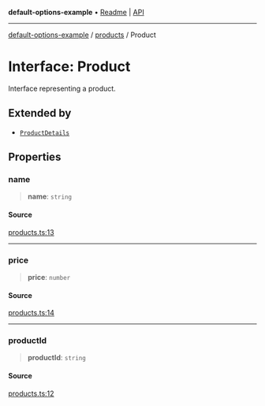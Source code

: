 **default-options-example** • [Readme](../../README.md) \| [API](../../modules.md)

***

[default-options-example](../../README.md) / [products](../README.md) / Product

# Interface: Product

Interface representing a product.

## Extended by

- [`ProductDetails`](ProductDetails.md)

## Properties

### name

> **name**: `string`

#### Source

[products.ts:13](https://github.com/tgreyuk/typedoc-plugin-markdown-examples/blob/d1574a7/examples/01-typedoc-plugin-markdown/src/products.ts#L13)

***

### price

> **price**: `number`

#### Source

[products.ts:14](https://github.com/tgreyuk/typedoc-plugin-markdown-examples/blob/d1574a7/examples/01-typedoc-plugin-markdown/src/products.ts#L14)

***

### productId

> **productId**: `string`

#### Source

[products.ts:12](https://github.com/tgreyuk/typedoc-plugin-markdown-examples/blob/d1574a7/examples/01-typedoc-plugin-markdown/src/products.ts#L12)
